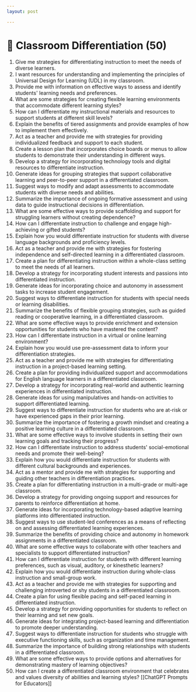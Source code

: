 ```yaml
---
layout: post

---
```

# 🧩 Classroom Differentiation (50)

1. Give me strategies for differentiating instruction to meet the needs of diverse learners.
2. I want resources for understanding and implementing the principles of Universal Design for Learning (UDL) in my classroom.
3. Provide me with information on effective ways to assess and identify students' learning needs and preferences.
4. What are some strategies for creating flexible learning environments that accommodate different learning styles?
5. How can I differentiate my instructional materials and resources to support students at different skill levels?
6. Explain the benefits of tiered assignments and provide examples of how to implement them effectively.
7. Act as a teacher and provide me with strategies for providing individualized feedback and support to each student.
8. Create a lesson plan that incorporates choice boards or menus to allow students to demonstrate their understanding in different ways.
9. Develop a strategy for incorporating technology tools and digital resources to differentiate instruction.
10. Generate ideas for grouping strategies that support collaborative learning and peer-to-peer support in a differentiated classroom.
11. Suggest ways to modify and adapt assessments to accommodate students with diverse needs and abilities.
12. Summarize the importance of ongoing formative assessment and using data to guide instructional decisions in differentiation.
13. What are some effective ways to provide scaffolding and support for struggling learners without creating dependence?
14. How can I differentiate instruction to challenge and engage high-achieving or gifted students?
15. Explain how you would differentiate instruction for students with diverse language backgrounds and proficiency levels.
16. Act as a teacher and provide me with strategies for fostering independence and self-directed learning in a differentiated classroom.
17. Create a plan for differentiating instruction within a whole-class setting to meet the needs of all learners.
18. Develop a strategy for incorporating student interests and passions into differentiated instruction.
19. Generate ideas for incorporating choice and autonomy in assessment tasks to increase student engagement.
20. Suggest ways to differentiate instruction for students with special needs or learning disabilities.
21. Summarize the benefits of flexible grouping strategies, such as guided reading or cooperative learning, in a differentiated classroom.
22. What are some effective ways to provide enrichment and extension opportunities for students who have mastered the content?
23. How can I differentiate instruction in a virtual or online learning environment?
24. Explain how you would use pre-assessment data to inform your differentiation strategies.
25. Act as a teacher and provide me with strategies for differentiating instruction in a project-based learning setting.
26. Create a plan for providing individualized support and accommodations for English language learners in a differentiated classroom.
27. Develop a strategy for incorporating real-world and authentic learning experiences in differentiated instruction.
28. Generate ideas for using manipulatives and hands-on activities to support differentiated learning.
29. Suggest ways to differentiate instruction for students who are at-risk or have experienced gaps in their prior learning.
30. Summarize the importance of fostering a growth mindset and creating a positive learning culture in a differentiated classroom.
31. What are some effective ways to involve students in setting their own learning goals and tracking their progress?
32. How can I differentiate instruction to address students' social-emotional needs and promote their well-being?
33. Explain how you would differentiate instruction for students with different cultural backgrounds and experiences.
34. Act as a mentor and provide me with strategies for supporting and guiding other teachers in differentiation practices.
35. Create a plan for differentiating instruction in a multi-grade or multi-age classroom.
36. Develop a strategy for providing ongoing support and resources for parents to reinforce differentiation at home.
37. Generate ideas for incorporating technology-based adaptive learning platforms into differentiated instruction.
38. Suggest ways to use student-led conferences as a means of reflecting on and assessing differentiated learning experiences.
39. Summarize the benefits of providing choice and autonomy in homework assignments in a differentiated classroom.
40. What are some effective ways to collaborate with other teachers and specialists to support differentiated instruction?
41. How can I differentiate instruction for students with different learning preferences, such as visual, auditory, or kinesthetic learners?
42. Explain how you would differentiate instruction during whole-class instruction and small-group work.
43. Act as a teacher and provide me with strategies for supporting and challenging introverted or shy students in a differentiated classroom.
44. Create a plan for using flexible pacing and self-paced learning in differentiated instruction.
45. Develop a strategy for providing opportunities for students to reflect on their learning and set new goals.
46. Generate ideas for integrating project-based learning and differentiation to promote deeper understanding.
47. Suggest ways to differentiate instruction for students who struggle with executive functioning skills, such as organization and time management.
48. Summarize the importance of building strong relationships with students in a differentiated classroom.
49. What are some effective ways to provide options and alternatives for demonstrating mastery of learning objectives?
50. How can I create a differentiated classroom environment that celebrates and values diversity of abilities and learning styles?
[[ChatGPT Prompts for Educators]]